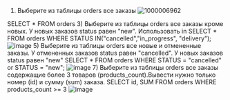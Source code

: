 1) Выберите из таблицы orders все заказы
![1000006962](https://github.com/user-attachments/assets/ee97ffa4-752d-4276-90d1-187d819d9566)

SELECT * FROM orders
3) Выберите из таблицы orders все заказы кроме новых. У новых заказов status равен "new". Использовать in
SELECT * FROM orders
WHERE STATUS IN("cancelled","in_progress", "delivery");
![image](https://github.com/user-attachments/assets/5a8a3566-1363-4df7-8182-c491309c0916)
5) Выберите из таблицы orders все новые и отмененные заказы. У отмененных заказов status равен "cancelled". У новых заказов status равен "new"
SELECT * FROM orders
WHERE STATUS = "cancelled"
or STATUS = "new";
![image](https://github.com/user-attachments/assets/63283e37-ab3c-476e-ba82-7fb02200313e)
7) Выберите из таблицы orders все заказы содержащие более 3 товаров (products_count).Вывести нужно только номер (id) и сумму (sum) заказа.
SELECT id, SUM  FROM orders
WHERE products_count >= 3
![image](https://github.com/user-attachments/assets/2cb558e1-c437-48b9-8610-a77304edd3e7)
